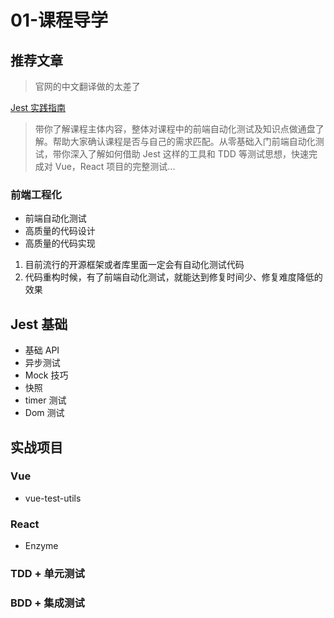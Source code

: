 # 01-课程导学

## 推荐文章

> 官网的中文翻译做的太差了

[ Jest 实践指南](https://github.yanhaixiang.com/jest-tutorial/)



> 带你了解课程主体内容，整体对课程中的前端自动化测试及知识点做通盘了解。帮助大家确认课程是否与自己的需求匹配。从零基础入门前端自动化测试，带你深入了解如何借助 Jest 这样的工具和 TDD 等测试思想，快速完成对 Vue，React 项目的完整测试...

### 前端工程化

* 前端自动化测试
* 高质量的代码设计
* 高质量的代码实现

1. 目前流行的开源框架或者库里面一定会有自动化测试代码
2. 代码重构时候，有了前端自动化测试，就能达到修复时间少、修复难度降低的效果

## Jest 基础

* 基础 API
* 异步测试
* Mock 技巧
* 快照
* timer 测试
* Dom 测试

## 实战项目

### Vue

* vue-test-utils

### React

* Enzyme

### TDD + 单元测试

### BDD + 集成测试
